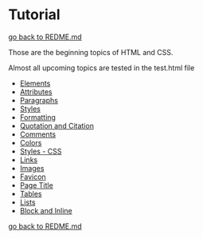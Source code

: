 # Tutorial

[go back to REDME.md](/README.md)

Those are the beginning topics of HTML and CSS.

Almost all upcoming topics are tested in the test.html file

- [Elements](/topics-HTML/tutorial/01elements.md)
- [Attributes](/topics-HTML/tutorial/02attributes.md)
- [Paragraphs](/topics-HTML/tutorial/03paragraphs.md)
- [Styles](/topics-HTML/tutorial/04styles.md)
- [Formatting](/topics-HTML/tutorial/05formatting.md)
- [Quotation and Citation](/topics-HTML/tutorial/06quotation_and_citation.md)
- [Comments](/topics-HTML/tutorial/07comments.md)
- [Colors](/topics-HTML/tutorial/08colors.md)
- [Styles - CSS](/topics-HTML/tutorial/09styles.md)
- [Links](/topics-HTML/tutorial/10links.md)
- [Images](/topics-HTML/tutorial/11images.md)
- [Favicon](/topics-HTML/tutorial/12favicon.md)
- [Page Title](/topics-HTML/tutorial/13page_title.md)
- [Tables](/topics-HTML/tutorial/14tables.md)
- [Lists](/topics-HTML/tutorial/15lists.md)
- [Block and Inline](/topics-HTML/tutorial/16block_and_inline.md)

[go back to REDME.md](/README.md)
